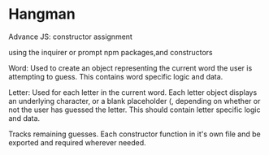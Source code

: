 # Hangman
Advance JS:  constructor assignment

using the inquirer or prompt npm packages,and constructors

Word: Used to create an object representing the current word the user is attempting to guess. This contains word specific logic and data.

Letter: Used for each letter in the current word. Each letter object displays an underlying character, or a blank placeholder (, depending on whether or not the user has guessed the letter. This should contain letter specific logic and data.

Tracks remaining guesses. 
Each constructor function in it's own file and be exported and required wherever needed.
